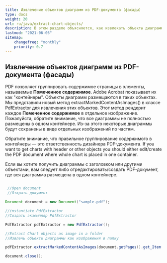 ```yaml
---
title: Извлечение объектов диаграмм из PDF-документа (фасады)
type: docs
weight: 20
url: ru/java/extract-chart-objects/
description: В этом разделе объясняется, как извлекать объекты диаграмм из PDF с помощью Aspose.PDF Facades, используя класс PdfExtractor.
lastmod: "2021-06-05"
sitemap:
    changefreq: "monthly"
    priority: 0.7
---
```


## Извлечение объектов диаграмм из PDF-документа (фасады)

PDF позволяет группировать содержимое страницы в элементы, называемые **Помеченное содержимое**. Adobe Acrobat показывает их как "контейнеры". Объекты диаграмм размещаются в таких объектах. Мы представили новый метод extractMarkedContentAsImages() в классе PdfExtractor для извлечения этих объектов. Этот метод рендерит каждое **Помеченное содержимое** в отдельное изображение. Пожалуйста, обратите внимание, что все диаграммы не полностью размещены в одном контейнере. Из-за этого некоторые диаграммы будут сохранены в виде отдельных изображений по частям.

Обратите внимание, что правильное группирование содержимого в контейнеры — это ответственность дизайнера PDF-документа.
 If you want to get charts with header or other objects you should either edit/create the PDF document where whole chart is placed in one container.

Если вы хотите получить диаграммы с заголовком или другими объектами, вам следует либо отредактировать/создать PDF-документ, где вся диаграмма размещена в одном контейнере.

```java

 //Open document
 //Открыть документ

Document document = new Document("sample.pdf");

//instantiate PdfExtractor
//Создать экземпляр PdfExtractor

PdfExtractor pdfExtractor = new PdfExtractor();

//Extract Chart objects as image in a folder
//Извлечь объекты диаграммы как изображения в папку

pdfExtractor.extractMarkedContentAsImages(document.getPages().get_Item(1), "C:/Temp/Charts_page_1");

document.close();
```